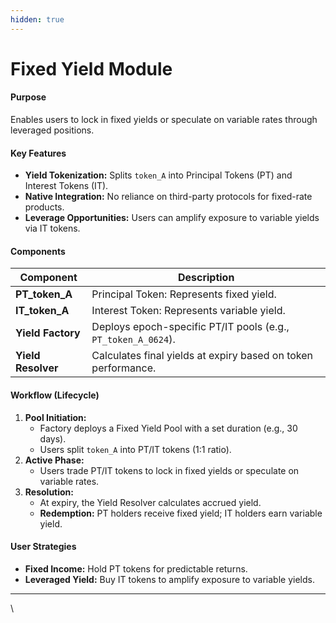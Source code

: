 ```yaml
---
hidden: true
---
```


# Fixed Yield Module

#### **Purpose**

Enables users to lock in fixed yields or speculate on variable rates through leveraged positions.

#### **Key Features**

* **Yield Tokenization:** Splits `token_A` into Principal Tokens (PT) and Interest Tokens (IT).
* **Native Integration:** No reliance on third-party protocols for fixed-rate products.
* **Leverage Opportunities:** Users can amplify exposure to variable yields via IT tokens.

#### **Components**

| Component          | Description                                                     |
| ------------------ | --------------------------------------------------------------- |
| **PT_token_A**     | Principal Token: Represents fixed yield.                        |
| **IT_token_A**     | Interest Token: Represents variable yield.                      |
| **Yield Factory**  | Deploys epoch-specific PT/IT pools (e.g., `PT_token_A_0624`).   |
| **Yield Resolver** | Calculates final yields at expiry based on token performance.   |

#### **Workflow (Lifecycle)**

1. **Pool Initiation:**
   * Factory deploys a Fixed Yield Pool with a set duration (e.g., 30 days).
   * Users split `token_A` into PT/IT tokens (1:1 ratio).
2. **Active Phase:**
   * Users trade PT/IT tokens to lock in fixed yields or speculate on variable rates.
3. **Resolution:**
   * At expiry, the Yield Resolver calculates accrued yield.
   * **Redemption:** PT holders receive fixed yield; IT holders earn variable yield.

#### **User Strategies**

* **Fixed Income:** Hold PT tokens for predictable returns.
* **Leveraged Yield:** Buy IT tokens to amplify exposure to variable yields.

***

\
